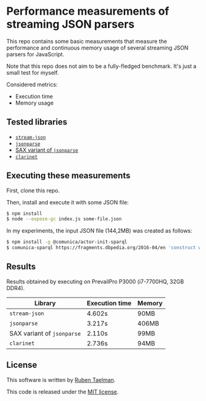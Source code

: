 # Performance measurements of streaming JSON parsers

This repo contains some basic measurements that measure the performance and continuous memory usage of several streaming JSON parsers for JavaScript.

Note that this repo does not aim to be a fully-fledged benchmark.
It's just a small test for myself.

Considered metrics:

* Execution time
* Memory usage

## Tested libraries

* [`stream-json`](https://www.npmjs.com/package/stream-json)
* [`jsonparse`](https://www.npmjs.com/package/jsonparse)
* [SAX variant of `jsonparse`](https://gist.github.com/creationix/1821394)
* [`clarinet`](https://www.npmjs.com/package/clarinet)

## Executing these measurements

First, clone this repo.

Then, install and execute it with some JSON file:
```bash
$ npm install
$ node --expose-gc index.js some-file.json
```

In my experiments, the input JSON file (144,2MB) was created as follows:
```bash
$ npm install -g @comunica/actor-init-sparql
$ comunica-sparql https://fragments.dbpedia.org/2016-04/en 'construct where { ?s ?p ?o } limit 1000000' -t application/ld+json > dbpedia-1m.jsonld
```

## Results

Results obtained by executing on PrevailPro P3000 (i7-7700HQ, 32GB DDR4).

| Library                    | Execution time | Memory |
| -------------------------- | -------------- |--------|
| `stream-json`              | 4.602s         | 90MB   |
| `jsonparse`                | 3.217s         | 406MB  |
| SAX variant of `jsonparse` | 2.110s         | 99MB   |
| `clarinet`                 | 2.736s         | 94MB   |

## License

This software is written by [Ruben Taelman](http://rubensworks.net/).

This code is released under the [MIT license](http://opensource.org/licenses/MIT).
